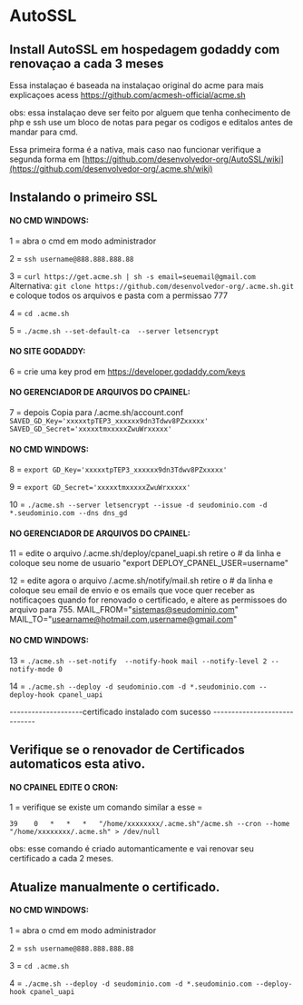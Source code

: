 # AutoSSL
## Install AutoSSL em hospedagem godaddy com renovaçao a cada 3 meses

Essa instalaçao é baseada na instalaçao original do acme
para mais explicaçoes acess https://github.com/acmesh-official/acme.sh

obs: essa instalaçao deve ser feito por alguem que tenha conhecimento de php e ssh
use um bloco de notas para pegar os codigos e editalos antes de mandar para cmd.

Essa primeira forma é a nativa, mais caso nao funcionar verifique a segunda forma em [https://github.com/desenvolvedor-org/AutoSSL/wiki](https://github.com/desenvolvedor-org/.acme.sh/wiki)

## Instalando o primeiro SSL
#### NO CMD WINDOWS:

1 = abra o cmd em modo administrador

2 = ``ssh username@888.888.888.88``

3 = ``curl https://get.acme.sh | sh -s email=seuemail@gmail.com``<br>
Alternativa: ``git clone https://github.com/desenvolvedor-org/.acme.sh.git`` e coloque todos os arquivos e pasta com a permissao 777

4 = ``cd .acme.sh``

5 = ``./acme.sh --set-default-ca  --server letsencrypt``

#### NO SITE GODADDY:
6 = crie uma key prod em https://developer.godaddy.com/keys 

#### NO GERENCIADOR DE ARQUIVOS DO CPAINEL:
7 = depois Copia para /.acme.sh/account.conf
``SAVED_GD_Key='xxxxxtpTEP3_xxxxxx9dn3Tdwv8PZxxxxx'``
``SAVED_GD_Secret='xxxxxtmxxxxxZwuWrxxxxx'``

#### NO CMD WINDOWS:

8 = ``export GD_Key='xxxxxtpTEP3_xxxxxx9dn3Tdwv8PZxxxxx'``

9 = ``export GD_Secret='xxxxxtmxxxxxZwuWrxxxxx'``


10 = ``./acme.sh --server letsencrypt --issue -d seudominio.com -d *.seudominio.com --dns dns_gd``

#### NO GERENCIADOR DE ARQUIVOS DO CPAINEL:
11 = edite o arquivo /.acme.sh/deploy/cpanel_uapi.sh retire o # da linha e coloque seu nome de usuario "export DEPLOY_CPANEL_USER=username"

12 = edite agora o arquivo /.acme.sh/notify/mail.sh retire o # da linha e coloque seu email de envio e os emails que voce quer receber as notificaçoes quando for renovado o certificado, e altere as permissoes do arquivo para 755.
MAIL_FROM="sistemas@seudominio.com"
MAIL_TO="usearname@hotmail.com,username@gmail.com" 

#### NO CMD WINDOWS:

13 = ``./acme.sh --set-notify  --notify-hook mail --notify-level 2 --notify-mode 0``

14 = ``./acme.sh --deploy -d seudominio.com -d *.seudominio.com --deploy-hook cpanel_uapi``

--------------------certificado instalado com sucesso -----------------------------

## Verifique se o renovador de Certificados automaticos esta ativo.
#### NO CPAINEL EDITE O CRON:

1 = verifique se existe um comando similar a esse =  

``39	0	*	*	*	"/home/xxxxxxxx/.acme.sh"/acme.sh --cron --home "/home/xxxxxxxx/.acme.sh" > /dev/null``

obs: esse comando é criado automanticamente e vai renovar seu certificado a cada 2 meses.

## Atualize manualmente o certificado.
#### NO CMD WINDOWS:

1 = abra o cmd em modo administrador

2 = ``ssh username@888.888.888.88``

3 = ``cd .acme.sh``

4 = ``./acme.sh --deploy -d seudominio.com -d *.seudominio.com --deploy-hook cpanel_uapi``
